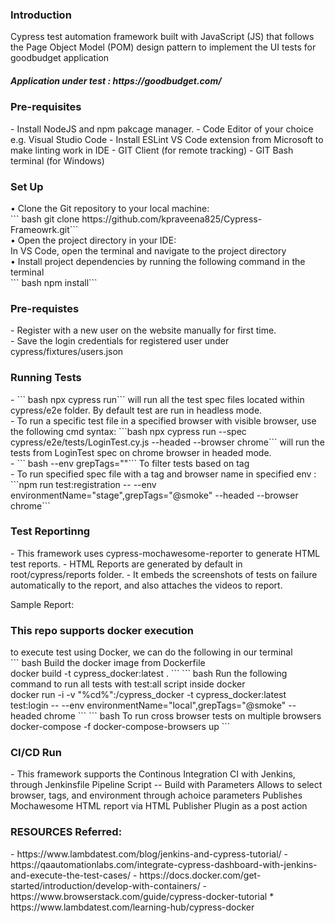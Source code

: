 <h3>Introduction</h3>

Cypress test automation framework built with JavaScript (JS) that follows the Page Object Model (POM) design pattern to implement the UI tests for goodbudget application

<h5>Application under test : https://goodbudget.com/ </h5>

<h3> Pre-requisites</h3>
- Install NodeJS and npm pakcage manager.
- Code Editor of your choice e.g. Visual Studio Code
- Install ESLint VS Code extension from Microsoft to make linting work in IDE
- GIT Client (for remote tracking)
- GIT Bash terminal (for Windows)

<h3>Set Up </h3>
• Clone the Git repository to your local machine:<br>
``` bash git clone https://github.com/kpraveena825/Cypress-Frameowrk.git```<br>
• Open the project directory in your IDE:<br>
In VS Code, open the terminal and navigate to the project directory<br>
• Install project dependencies by running the following command in the terminal<br>
``` bash npm install```<br>

<h3>Pre-requistes</h3>
- Register with a new user on the website manually for first time.<br>
- Save the login credentials for registered user under cypress/fixtures/users.json<br>

<h3>Running Tests</h3>
- ``` bash npx cypress run``` will run all the test spec files located within cypress/e2e folder. By default test are run in headless mode.<br>
- To run a specific test file in a specified browser with visible browser, use the following cmd syntax: ```bash npx cypress run --spec cypress/e2e/tests/LoginTest.cy.js --headed --browser chrome``` will run the tests from LoginTest spec on chrome browser in headed mode.<br>
- ``` bash --env grepTags="<tag>"``` To filter tests based on tag<br>
- To run specified spec file with a tag and browser name in specified env : ```npm run test:registration -- --env environmentName="stage",grepTags="@smoke" --headed --browser chrome```<br>

<h3>Test Reportinng</h3>
- This framework uses cypress-mochawesome-reporter to generate HTML test reports.
- HTML Reports are generated by default in root/cypress/reports folder.
- It embeds the screenshots of tests on failure automatically to the report, and also attaches the videos to report.

Sample Report:


<h3>This repo supports docker execution</h3>
to execute test using Docker, we can do the following in our terminal <br>
``` bash
Build the docker image from Dockerfile<br>
docker build -t cypress_docker:latest . 
```
``` bash
Run the following command to run all tests with test:all script inside docker <br>
docker run -i -v "%cd%":/cypress_docker -t cypress_docker:latest test:login -- --env environmentName="local",grepTags="@smoke" --headed chrome
```
``` bash
To run cross browser tests on multiple browsers<br>
docker-compose -f docker-compose-browsers up
```

<h3>CI/CD Run</h3>
- This framework supports the Continous Integration CI with Jenkins, through Jenkinsfile Pipeline Script
  -- Build with Parameters
    Allows to select  browser, tags, and environment through achoice parameters
    Publishes Mochawesome HTML report via HTML Publisher Plugin as a post action

<h3>RESOURCES Referred:</h3>
- https://www.lambdatest.com/blog/jenkins-and-cypress-tutorial/
- https://qaautomationlabs.com/integrate-cypress-dashboard-with-jenkins-and-execute-the-test-cases/
- https://docs.docker.com/get-started/introduction/develop-with-containers/
- https://www.browserstack.com/guide/cypress-docker-tutorial
* https://www.lambdatest.com/learning-hub/cypress-docker

